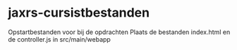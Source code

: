 # jaxrs-cursistbestanden
Opstartbestanden voor bij de opdrachten
Plaats de bestanden index.html en de controller.js in src/main/webapp
